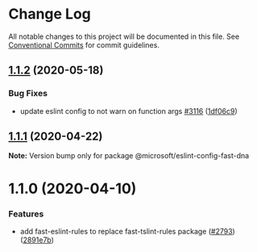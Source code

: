 # Change Log

All notable changes to this project will be documented in this file.
See [Conventional Commits](https://conventionalcommits.org) for commit guidelines.

## [1.1.2](https://github.com/microsoft/fast-dna/compare/@microsoft/eslint-config-fast-dna@1.1.1...@microsoft/eslint-config-fast-dna@1.1.2) (2020-05-18)


### Bug Fixes

* update eslint config to not warn on function args [#3116](https://github.com/microsoft/fast-dna/issues/3116) ([1df06c9](https://github.com/microsoft/fast-dna/commit/1df06c96da7518ba75de6d5635859345468bd42a))





## [1.1.1](https://github.com/microsoft/fast-dna/compare/@microsoft/eslint-config-fast-dna@1.1.0...@microsoft/eslint-config-fast-dna@1.1.1) (2020-04-22)

**Note:** Version bump only for package @microsoft/eslint-config-fast-dna





# 1.1.0 (2020-04-10)


### Features

* add fast-eslint-rules to replace fast-tslint-rules package ([#2793](https://github.com/microsoft/fast-dna/issues/2793)) ([2891e7b](https://github.com/microsoft/fast-dna/commit/2891e7bc9af41b7ba55eb410dee019c6d1adca3b))
